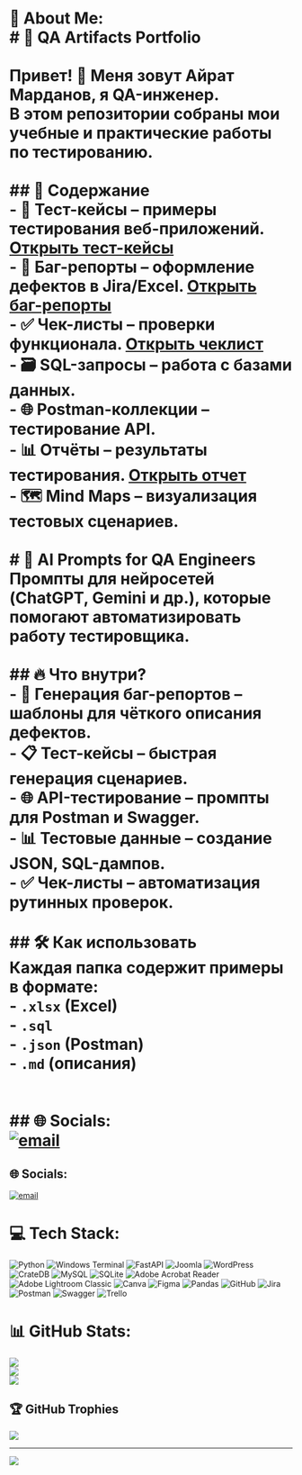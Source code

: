 
# 💫 About Me:<br># 🚀 QA Artifacts Portfolio  <br><br>Привет! 👋 Меня зовут Айрат Марданов, я QA-инженер.  <br>В этом репозитории собраны мои учебные и практические работы по тестированию.  <br><br>## 📂 Содержание  <br>- 📝 **Тест-кейсы** – примеры тестирования веб-приложений. [Открыть тест-кейсы](https://docs.google.com/spreadsheets/d/1dBAFEyqOkGXod0kdzmtuFUIwEA8pwW5nVU1VsW5n6ds/edit?usp=sharing) <br>- 🐞 **Баг-репорты** – оформление дефектов в Jira/Excel. [Открыть баг-репорты](https://docs.google.com/spreadsheets/d/1kTj7s_Xtk2-giKEImihTD2v1P_YarJV49a8swVnLoJw/edit?usp=sharing)  <br>- ✅ **Чек-листы** – проверки функционала. [Открыть чеклист](https://docs.google.com/spreadsheets/d/1-ezIUEpC30OmWmagfaukYhfHAWfHT-qYcpZpNb6vFNk/edit?usp=drive_link) <br>- 🗃 **SQL-запросы** – работа с базами данных.  <br>- 🌐 **Postman-коллекции** – тестирование API.  <br>- 📊 **Отчёты** – результаты тестирования. [Открыть отчет](https://docs.google.com/spreadsheets/d/1D5aZFHrlF1xYkHF5DkJRINLdXFqlrDzTW7onRYpoZ3o/edit?usp=drive_link) <br>- 🗺 **Mind Maps** – визуализация тестовых сценариев.<br><br># 🤖 AI Prompts for QA Engineers  <br>Промпты для нейросетей (ChatGPT, Gemini и др.), которые помогают автоматизировать работу тестировщика.  <br><br>## 🔥 Что внутри?  <br>- **🐞 Генерация баг-репортов** – шаблоны для чёткого описания дефектов.  <br>- **📋 Тест-кейсы** – быстрая генерация сценариев.  <br>- **🌐 API-тестирование** – промпты для Postman и Swagger.  <br>- **📊 Тестовые данные** – создание JSON, SQL-дампов.  <br>- **✅ Чек-листы** – автоматизация рутинных проверок.<br><br>## 🛠 Как использовать  <br>Каждая папка содержит примеры в формате:  <br>- `.xlsx` (Excel)  <br>- `.sql`  <br>- `.json` (Postman)  <br>- `.md` (описания)  <br><br><br>## 🌐 Socials:<br>[![email](https://img.shields.io/badge/Email-D14836?logo=gmail&logoColor=white)](mailto:airat2024@internet.ru) <br>


## 🌐 Socials:
[![email](https://img.shields.io/badge/Email-D14836?logo=gmail&logoColor=white)](mailto:airat2024@internet.ru) 

# 💻 Tech Stack:
![Python](https://img.shields.io/badge/python-3670A0?style=for-the-badge&logo=python&logoColor=ffdd54) ![Windows Terminal](https://img.shields.io/badge/Windows%20Terminal-%234D4D4D.svg?style=for-the-badge&logo=windows-terminal&logoColor=white) ![FastAPI](https://img.shields.io/badge/FastAPI-005571?style=for-the-badge&logo=fastapi) ![Joomla](https://img.shields.io/badge/joomla-%235091CD.svg?style=for-the-badge&logo=joomla&logoColor=white) ![WordPress](https://img.shields.io/badge/WordPress-%23117AC9.svg?style=for-the-badge&logo=WordPress&logoColor=white) ![CrateDB](https://img.shields.io/badge/CrateDB-009DC7?style=for-the-badge&logo=CrateDB&logoColor=white) ![MySQL](https://img.shields.io/badge/mysql-4479A1.svg?style=for-the-badge&logo=mysql&logoColor=white) ![SQLite](https://img.shields.io/badge/sqlite-%2307405e.svg?style=for-the-badge&logo=sqlite&logoColor=white) ![Adobe Acrobat Reader](https://img.shields.io/badge/Adobe%20Acrobat%20Reader-EC1C24.svg?style=for-the-badge&logo=Adobe%20Acrobat%20Reader&logoColor=white) ![Adobe Lightroom Classic](https://img.shields.io/badge/Adobe%20Lightroom%20Classic-31A8FF.svg?style=for-the-badge&logo=Adobe%20Lightroom%20Classic&logoColor=white) ![Canva](https://img.shields.io/badge/Canva-%2300C4CC.svg?style=for-the-badge&logo=Canva&logoColor=white) ![Figma](https://img.shields.io/badge/figma-%23F24E1E.svg?style=for-the-badge&logo=figma&logoColor=white) ![Pandas](https://img.shields.io/badge/pandas-%23150458.svg?style=for-the-badge&logo=pandas&logoColor=white) ![GitHub](https://img.shields.io/badge/github-%23121011.svg?style=for-the-badge&logo=github&logoColor=white) ![Jira](https://img.shields.io/badge/jira-%230A0FFF.svg?style=for-the-badge&logo=jira&logoColor=white) ![Postman](https://img.shields.io/badge/Postman-FF6C37?style=for-the-badge&logo=postman&logoColor=white) ![Swagger](https://img.shields.io/badge/-Swagger-%23Clojure?style=for-the-badge&logo=swagger&logoColor=white) ![Trello](https://img.shields.io/badge/Trello-%23026AA7.svg?style=for-the-badge&logo=Trello&logoColor=white)
# 📊 GitHub Stats:
![](https://github-readme-stats.vercel.app/api?username=airat2024-rgb&theme=dark&hide_border=false&include_all_commits=true&count_private=false)<br/>
![](https://nirzak-streak-stats.vercel.app/?user=airat2024-rgb&theme=dark&hide_border=false)<br/>
![](https://github-readme-stats.vercel.app/api/top-langs/?username=airat2024-rgb&theme=dark&hide_border=false&include_all_commits=true&count_private=false&layout=compact)

## 🏆 GitHub Trophies
![](https://github-profile-trophy.vercel.app/?username=airat2024-rgb&theme=radical&no-frame=false&no-bg=true&margin-w=4)

---
[![](https://visitcount.itsvg.in/api?id=airat2024-rgb&icon=0&color=0)](https://visitcount.itsvg.in)

<!-- Proudly created with GPRM ( https://gprm.itsvg.in ) -->
